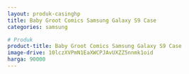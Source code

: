 ```yaml
---
layout: produk-casinghp
title: Baby Groot Comics Samsung Galaxy S9 Case
categories: samsung

# Produk
product-title: Baby Groot Comics Samsung Galaxy S9 Case
image-drive: 10lczXVPmN1EaXWCPJAvUXZZ5nnmk1oid
harga: 90000
---
```

